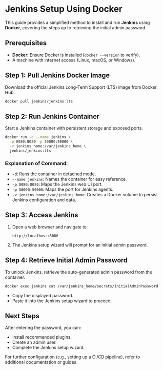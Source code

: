 # Jenkins Setup Using Docker

This guide provides a simplified method to install and run **Jenkins** using **Docker**, covering the steps up to retrieving the initial admin password.

## Prerequisites

- **Docker**: Ensure Docker is installed (`docker --version` to verify).
- A machine with internet access (Linux, macOS, or Windows).

## Step 1: Pull Jenkins Docker Image

Download the official Jenkins Long-Term Support (LTS) image from Docker Hub.

```bash
docker pull jenkins/jenkins:lts
```

## Step 2: Run Jenkins Container

Start a Jenkins container with persistent storage and exposed ports.

```bash
docker run -d --name jenkins \
  -p 8080:8080 -p 50000:50000 \
  -v jenkins_home:/var/jenkins_home \
  jenkins/jenkins:lts
```

### Explanation of Command:

- `-d`: Runs the container in detached mode.
- `--name jenkins`: Names the container for easy reference.
- `-p 8080:8080`: Maps the Jenkins web UI port.
- `-p 50000:50000`: Maps the port for Jenkins agents.
- `-v jenkins_home:/var/jenkins_home`: Creates a Docker volume to persist Jenkins configuration and data.

## Step 3: Access Jenkins

1. Open a web browser and navigate to:
   ```
   http://localhost:8080
   ```
2. The Jenkins setup wizard will prompt for an initial admin password.

## Step 4: Retrieve Initial Admin Password

To unlock Jenkins, retrieve the auto-generated admin password from the container.

```bash
docker exec jenkins cat /var/jenkins_home/secrets/initialAdminPassword
```

- Copy the displayed password.
- Paste it into the Jenkins setup wizard to proceed.

## Next Steps

After entering the password, you can:

- Install recommended plugins.
- Create an admin user.
- Complete the Jenkins setup wizard.

For further configuration (e.g., setting up a CI/CD pipeline), refer to additional documentation or guides.
